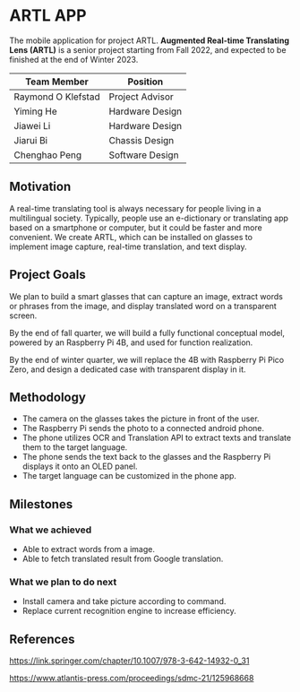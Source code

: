 # ARTL APP

The mobile application for project ARTL. **Augmented Real-time Translating Lens (ARTL)** is a senior project starting from Fall 2022, and expected to be finished at the end of Winter 2023.

| Team Member        | Position        |
| ----               | --------        |
| Raymond O Klefstad | Project Advisor |
| Yiming He          | Hardware Design |
| Jiawei Li          | Hardware Design |
| Jiarui Bi          | Chassis Design  |
| Chenghao Peng      | Software Design |

## Motivation

A real-time translating tool is always necessary for people living in a multilingual society. Typically, people use an e-dictionary or translating app based on a smartphone or computer, but it could be faster and more convenient. We create ARTL, which can be installed on glasses to implement image capture, real-time translation, and text display.

## Project Goals

We plan to build a smart glasses that can capture an image, extract words or phrases from the image, and display translated word on a transparent screen.

By the end of fall quarter, we will build a fully functional conceptual model, powered by an Raspberry Pi 4B, and used for function realization.

By the end of winter quarter, we will replace the 4B with Raspberry Pi Pico Zero, and design a dedicated case with transparent display in it.

## Methodology

 - The camera on the glasses takes the picture in front of the user.
 - The Raspberry Pi sends the photo to a connected android phone.
 - The phone utilizes OCR and Translation API to extract texts and translate them to the target language.
 - The phone sends the text back to the glasses and the Raspberry Pi displays it onto an OLED panel.
 - The target language can be customized  in the phone app.
 
## Milestones

### What we achieved

 - Able to extract words from a image.
 - Able to fetch translated result from Google translation.
 
### What we plan to do next

 - Install camera and take picture according to command.
 - Replace current recognition engine to increase efficiency.
 
## References

https://link.springer.com/chapter/10.1007/978-3-642-14932-0_31

https://www.atlantis-press.com/proceedings/sdmc-21/125968668
